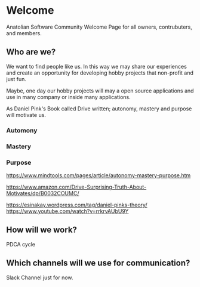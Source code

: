 # Welcome

Anatolian Software Community Welcome Page for all owners, contrubuters, and members.

## Who are we?

We want to find people like us. In this way we may share our experiences and create an opportunity for developing hobby projects that non-profit and just fun.

Maybe, one day our hobby projects will may a open source applications and use in many company or inside many applications.

As Daniel Pink's Book called Drive written; autonomy, mastery and purpose will motivate us.

### Automony

### Mastery

### Purpose

https://www.mindtools.com/pages/article/autonomy-mastery-purpose.htm

https://www.amazon.com/Drive-Surprising-Truth-About-Motivates/dp/B0032COUMC/

https://esinakay.wordpress.com/tag/daniel-pinks-theory/
https://www.youtube.com/watch?v=rrkrvAUbU9Y

## How will we work?

PDCA cycle

## Which channels will we use for communication?

Slack Channel just for now.
